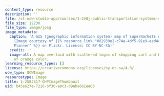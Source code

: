 ```yaml
---
content_type: resource
description: ''
file: /ol-ocw-studio-app/courses/1-258j-public-transportation-systems-spring-2017/b45a627e7216bf30a8c3d9aba681ee03_1-258Js17-th.jpg
file_size: 12230
file_type: image/jpeg
image_metadata:
  caption: 'A GIS (geographic information system) map of supermarkets near bus stops
    (Image courtesy of {{% resource_link "082930e2-c74a-4df5-91e9-ead4cad3fd01" "City
    Planner" %}} on Flickr. License: CC BY-NC-SA)'
  credit: ''
  image-alt: A map overlaid with scattered logos of shopping cart and bus and gradient
    of orange color.
learning_resource_types: []
license: https://creativecommons.org/licenses/by-nc-sa/4.0/
ocw_type: OCWImage
resourcetype: Image
title: 1-258JS17-CHPImageThumbnail
uid: b45a627e-7216-bf30-a8c3-d9aba681ee03
---
```

